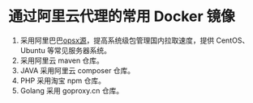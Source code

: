 # 通过阿里云代理的常用 Docker 镜像

1. 采用阿里巴巴[opsx源](https://opsx.alibaba.com/mirror)，提高系统级包管理国内拉取速度，提供 CentOS、Ubuntu 等常见服务器系统。
2. 采用阿里云 maven 仓库。
3. JAVA 采用阿里云 composer 仓库。
4. PHP 采用淘宝 npm 仓库。
5. Golang 采用 goproxy.cn 仓库。
